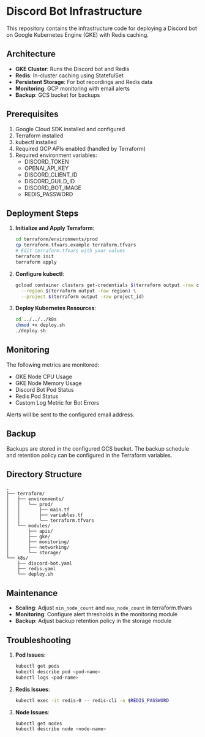 # Discord Bot Infrastructure

This repository contains the infrastructure code for deploying a Discord bot on Google Kubernetes Engine (GKE) with Redis caching.

## Architecture

- **GKE Cluster**: Runs the Discord bot and Redis
- **Redis**: In-cluster caching using StatefulSet
- **Persistent Storage**: For bot recordings and Redis data
- **Monitoring**: GCP monitoring with email alerts
- **Backup**: GCS bucket for backups

## Prerequisites

1. Google Cloud SDK installed and configured
2. Terraform installed
3. kubectl installed
4. Required GCP APIs enabled (handled by Terraform)
5. Required environment variables:
   - DISCORD_TOKEN
   - OPENAI_API_KEY
   - DISCORD_CLIENT_ID
   - DISCORD_GUILD_ID
   - DISCORD_BOT_IMAGE
   - REDIS_PASSWORD

## Deployment Steps

1. **Initialize and Apply Terraform**:
   ```bash
   cd terraform/environments/prod
   cp terraform.tfvars.example terraform.tfvars
   # Edit terraform.tfvars with your values
   terraform init
   terraform apply
   ```

2. **Configure kubectl**:
   ```bash
   gcloud container clusters get-credentials $(terraform output -raw cluster_name) \
     --region $(terraform output -raw region) \
     --project $(terraform output -raw project_id)
   ```

3. **Deploy Kubernetes Resources**:
   ```bash
   cd ../../../k8s
   chmod +x deploy.sh
   ./deploy.sh
   ```

## Monitoring

The following metrics are monitored:
- GKE Node CPU Usage
- GKE Node Memory Usage
- Discord Bot Pod Status
- Redis Pod Status
- Custom Log Metric for Bot Errors

Alerts will be sent to the configured email address.

## Backup

Backups are stored in the configured GCS bucket. The backup schedule and retention policy can be configured in the Terraform variables.

## Directory Structure

```
.
├── terraform/
│   ├── environments/
│   │   └── prod/
│   │       ├── main.tf
│   │       ├── variables.tf
│   │       └── terraform.tfvars
│   └── modules/
│       ├── apis/
│       ├── gke/
│       ├── monitoring/
│       ├── networking/
│       └── storage/
└── k8s/
    ├── discord-bot.yaml
    ├── redis.yaml
    └── deploy.sh
```

## Maintenance

- **Scaling**: Adjust `min_node_count` and `max_node_count` in terraform.tfvars
- **Monitoring**: Configure alert thresholds in the monitoring module
- **Backup**: Adjust backup retention policy in the storage module

## Troubleshooting

1. **Pod Issues**:
   ```bash
   kubectl get pods
   kubectl describe pod <pod-name>
   kubectl logs <pod-name>
   ```

2. **Redis Issues**:
   ```bash
   kubectl exec -it redis-0 -- redis-cli -a $REDIS_PASSWORD
   ```

3. **Node Issues**:
   ```bash
   kubectl get nodes
   kubectl describe node <node-name>
   ``` 